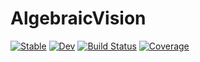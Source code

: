 # AlgebraicVision

[![Stable](https://img.shields.io/badge/docs-stable-blue.svg)](https://azoviktor.github.io/AlgebraicVision.jl/stable/)
[![Dev](https://img.shields.io/badge/docs-dev-blue.svg)](https://azoviktor.github.io/AlgebraicVision.jl/dev/)
[![Build Status](https://github.com/azoviktor/AlgebraicVision.jl/actions/workflows/CI.yml/badge.svg?branch=main)](https://github.com/azoviktor/AlgebraicVision.jl/actions/workflows/CI.yml?query=branch%3Amain)
[![Coverage](https://codecov.io/gh/azoviktor/AlgebraicVision.jl/branch/main/graph/badge.svg)](https://codecov.io/gh/azoviktor/AlgebraicVision.jl)

